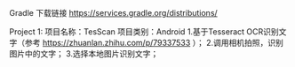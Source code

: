 
Gradle 下载链接
https://services.gradle.org/distributions/


Project 1:
项目名称：TesScan
项目类别：Android
1.基于Tesseract OCR识别文字（参考 https://zhuanlan.zhihu.com/p/79337533 ）；
2.调用相机拍照，识别图片中的文字；
3.选择本地图片识别文字；



